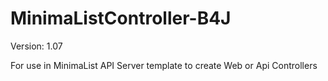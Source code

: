# MinimaListController-B4J
Version: 1.07

For use in MinimaList API Server template to create Web or Api Controllers
